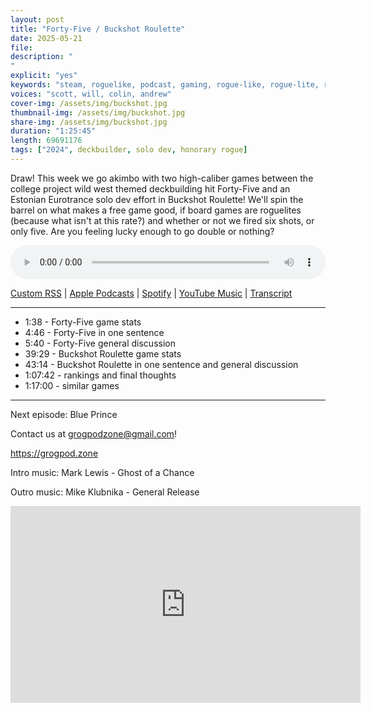 ```yaml
---
layout: post
title: "Forty-Five / Buckshot Roulette"
date: 2025-05-21
file: 
description: "
"
explicit: "yes" 
keywords: "steam, roguelike, podcast, gaming, rogue-like, rogue-lite, roguelite"
voices: "scott, will, colin, andrew"
cover-img: /assets/img/buckshot.jpg
thumbnail-img: /assets/img/buckshot.jpg
share-img: /assets/img/buckshot.jpg
duration: "1:25:45"
length: 69691176  
tags: ["2024", deckbuilder, solo dev, honorary rogue]
---
```


Draw! This week we go akimbo with two high-caliber games between the college project wild west themed deckbuilding hit Forty-Five and an Estonian Eurotrance solo dev effort in Buckshot Roulette! We'll spin the barrel on what makes a free game good, if board games are roguelites (because what isn't at this rate?) and whether or not we fired six shots, or only five. Are you feeling lucky enough to go double or nothing?

<div class="container">
  <audio controls style="width: 100%;">
    <source src="https://grogpod.s3.us-west-2.amazonaws.com/buckshot.mp3" type="audio/mpeg">
  </audio>
</div>

[Custom RSS](https://grogpod.zone/feed.xml) | [Apple Podcasts](https://podcasts.apple.com/us/podcast/path-of-achra/id1650474911?i=1000706630640) | [Spotify](https://open.spotify.com/episode/3Z9R76SgKaEuXjZyh5ZmIi) | [YouTube Music](https://music.youtube.com/playlist?list=PL-ShOmyMvd4jYFChE6tgj0JYG8RKK4xe0) | [Transcript](https://github.com/ScottBurger/going_rogue_podcast/blob/master/docs/transcripts/path_of_achra.txt)

---
* 1:38 - Forty-Five game stats
* 4:46 - Forty-Five in one sentence
* 5:40 - Forty-Five general discussion
* 39:29 - Buckshot Roulette game stats
* 43:14 - Buckshot Roulette in one sentence and general discussion
* 1:07:42 - rankings and final thoughts
* 1:17:00 - similar games

---

Next episode: Blue Prince

Contact us at grogpodzone@gmail.com!

https://grogpod.zone

Intro music: Mark Lewis - Ghost of a Chance

Outro music: Mike Klubnika - General Release

<div class="embed-responsive embed-responsive-16by9">
<iframe width="560" height="315" src="https://www.youtube.com/embed/xxxxxxxxxxxxxxx" title="YouTube video player" frameborder="0" allow="accelerometer; autoplay; clipboard-write; encrypted-media; gyroscope; picture-in-picture" allowfullscreen></iframe>
</div>
